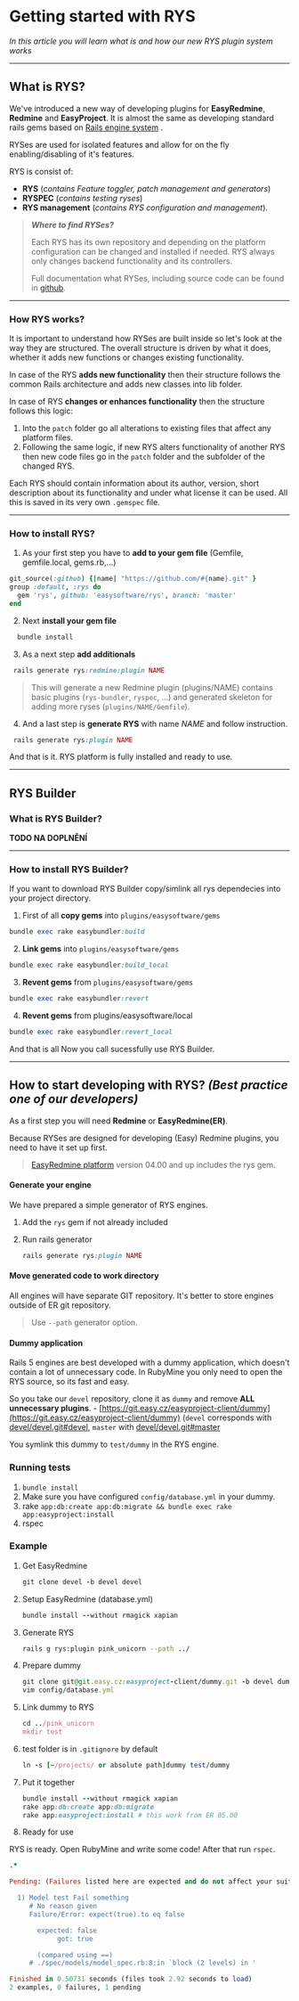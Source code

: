 # Getting started with RYS

*In this article you will learn what is and how our new RYS plugin system works*

---

## What is RYS? 

We've introduced a new way of developing plugins for **EasyRedmine**, **Redmine** and **EasyProject**. It is almost the same as developing standard rails gems based on [Rails engine system](https://guides.rubyonrails.org/engines.html) .

RYSes are used for isolated features and allow for on the fly enabling/disabling of it's features. 

RYS is consist of:
- **RYS** (*contains Feature toggler, patch management and generators*)
- **RYSPEC** (*contains testing ryses*)
- **RYS management** (*contains RYS configuration and management*). 

<!-- theme: info -->
>***Where to find RYSes?***
>
>Each RYS has its own repository and depending on the platform configuration can be changed and installed if needed. RYS always only changes backend functionality and its controllers.
>
> Full documentation what RYSes, including source code can be found in [github](https://github.com/easysoftware/rys).

--- 
### How RYS works?

It is important to understand how RYSes are built inside so let's look at the way they are structured. The overall structure is driven by what it does, whether it adds new functions or changes existing functionality.

In case of the RYS **adds new functionality** then their structure follows the common Rails architecture and adds new classes into lib folder.

In case of RYS **changes or enhances functionality** then the structure follows this logic:
1. Into the `patch` folder go all alterations to existing files that affect any platform files.
2. Following the same logic, if new RYS alters functionality of another RYS then new code files go in the `patch` folder and the subfolder of the changed RYS.

Each RYS should contain information about its author, version, short description about its functionality and under what license it can be used. All this is saved in its very own `.gemspec` file.

---
### How to install RYS?

1. As your first step you have to **add to your gem file** (Gemfile, gemfile.local, gems.rb,...)

```ruby
git_source(:github) {|name| "https://github.com/#{name}.git" }
group :default, :rys do
  gem 'rys', github: 'easysoftware/rys', branch: 'master'
end
```
2. Next  **install your gem file**
```ruby
  bundle install
```
3. As a next step **add additionals**
```ruby
 rails generate rys:redmine:plugin NAME
```
<!-- theme: info -->
>This will generate a new Redmine plugin (plugins/NAME) contains basic plugins (`rys-bundler`, `ryspec`, ...) and generated skeleton for adding more ryses (`plugins/NAME/Gemfile`).

4. And a last step is **generate RYS** with name *NAME* and follow instruction. 

```ruby
 rails generate rys:plugin NAME
```

And that is it. RYS platform is fully installed and ready to use.

---
## RYS Builder
### What is RYS Builder?

**TODO NA DOPLNĚNÍ** 

---

### How to install RYS Builder?

If you want to download RYS Builder copy/simlink all rys dependecies into your project directory. 

1. First of all **copy gems** into `plugins/easysoftware/gems` 

```ruby
bundle exec rake easybundler:build
```

2. **Link gems** into `plugins/easysoftware/gems`

```ruby
bundle exec rake easybundler:build_local
```

3. **Revent gems** from `plugins/easysoftware/gems`

```ruby
bundle exec rake easybundler:revert
```

4. **Revent gems** from plugins/easysoftware/local

```ruby
bundle exec rake easybundler:revert_local
```

And that is all Now you call sucessfully use RYS Builder.

---



## How to start developing with RYS? *(Best practice one of our developers)*

As a first step you will need **Redmine** or **EasyRedmine(ER)**. 

Because RYSes are designed for developing (Easy) Redmine plugins, you need to have it set up first.

> [EasyRedmine platform](https://git.easy.cz/devel/devel/tree/devel) version 04.00 and up includes the rys gem.

#### Generate your engine

We have prepared a simple generator of RYS engines.

1. Add the `rys` gem if not already included

2. Run rails generator
   
   ```ruby
   rails generate rys:plugin NAME
   ```

#### Move generated code to work directory

All engines will have separate GIT repository. It's better to store engines outside of ER git repository.

> Use `--path` generator option.

#### Dummy application

Rails 5 engines are best developed with a dummy application, which doesn't contain a lot of unnecessary code. In RubyMine you only need to open the RYS source, so its fast and easy. 

So you take our `devel` repository, clone it as `dummy` and remove **ALL unnecessary plugins**. - [https://git.easy.cz/easyproject-client/dummy](https://git.easy.cz/easyproject-client/dummy) (`devel` corresponds with [devel/devel.git#devel](https://git.easy.cz/devel/devel/tree/devel), `master` with [devel/devel.git#master](https://git.easy.cz/devel/devel/tree/master)

You symlink this dummy to `test/dummy` in the RYS engine.

### Running tests

1. `bundle install` 
2. Make sure you have configured `config/database.yml` in your dummy.
3. rake `app:db:create app:db:migrate && bundle exec rake app:easyproject:install`
4. rspec

### Example


1. Get EasyRedmine
   
   ```ruby
   git clone devel -b devel devel
   ```

2. Setup EasyRedmine (database.yml)
   
   ```ruby
   bundle install --without rmagick xapian
   ```

3. Generate RYS
   
   ```bash
   rails g rys:plugin pink_unicorn --path ../
   ```

4. Prepare dummy
   
   ```ruby
   git clone git@git.easy.cz:easyproject-client/dummy.git -b devel dummy
   vim config/database.yml
   ```

5. Link dummy to RYS
   
   ```ruby
   cd ../pink_unicorn
   mkdir test
   ```
   
6. test folder is in `.gitignore` by default
  
   ```ruby
   ln -s [~/projects/ or absolute path]dummy test/dummy
   ```

7. Put it together
   
   ```ruby
   bundle install --without rmagick xapian
   rake app:db:create app:db:migrate
   rake app:easyproject:install # this work from ER 05.00
   ```

7. Ready for use

RYS is ready. Open RubyMine and write some code! After that run `rspec`.

```ruby
.*

Pending: (Failures listed here are expected and do not affect your suite's status)

  1) Model test Fail something
     # No reason given
     Failure/Error: expect(true).to eq false

       expected: false
            got: true

       (compared using ==)
     # ./spec/models/model_spec.rb:8:in `block (2 levels) in '

Finished in 0.50731 seconds (files took 2.92 seconds to load)
2 examples, 0 failures, 1 pending
```










